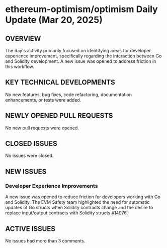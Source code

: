 # ethereum-optimism/optimism Daily Update (Mar 20, 2025)
## OVERVIEW 
The day's activity primarily focused on identifying areas for developer experience improvement, specifically regarding the interaction between Go and Solidity development. A new issue was opened to address friction in this workflow.

## KEY TECHNICAL DEVELOPMENTS
No new features, bug fixes, code refactoring, documentation enhancements, or tests were added.

## NEWLY OPENED PULL REQUESTS
No new pull requests were opened.

## CLOSED ISSUES
No issues were closed.

## NEW ISSUES
### Developer Experience Improvements
A new issue was opened to reduce friction for developers working with Go and Solidity. The EVM Safety team highlighted the need for automatic updates of Go structs when Solidity contracts change and the desire to replace input/output contracts with Solidity structs [#14976](https://github.com/ethereum-optimism/optimism/issues/14976).

## ACTIVE ISSUES
No issues had more than 3 comments.
